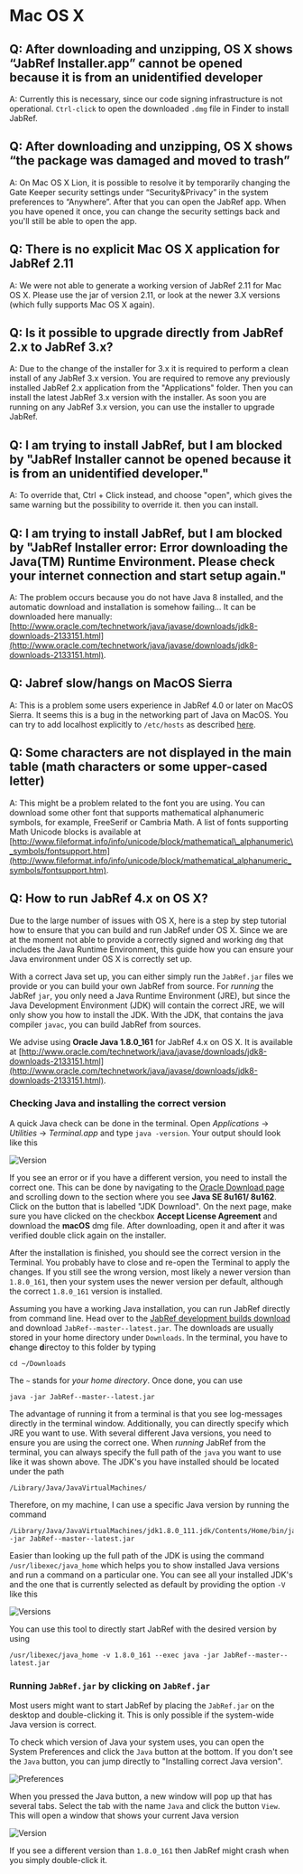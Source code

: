 # Mac OS X

## Q: After downloading and unzipping, OS X shows “JabRef Installer.app” cannot be opened because it is from an unidentified developer

A: Currently this is necessary, since our code signing infrastructure is not operational. `Ctrl-click` to open the downloaded `.dmg` file in Finder to install JabRef.

## Q: After downloading and unzipping, OS X shows “the package was damaged and moved to trash”

A: On Mac OS X Lion, it is possible to resolve it by temporarily changing the Gate Keeper security settings under “Security&Privacy” in the system preferences to “Anywhere”. After that you can open the JabRef app. When you have opened it once, you can change the security settings back and you'll still be able to open the app.

## Q: There is no explicit Mac OS X application for JabRef 2.11

A: We were not able to generate a working version of JabRef 2.11 for Mac OS X. Please use the jar of version 2.11, or look at the newer 3.X versions \(which fully supports Mac OS X again\).

## Q: Is it possible to upgrade directly from JabRef 2.x to JabRef 3.x?

A: Due to the change of the installer for 3.x it is required to perform a clean install of any JabRef 3.x version. You are required to remove any previously installed JabRef 2.x application from the "Applications" folder. Then you can install the latest JabRef 3.x version with the installer. As soon you are running on any JabRef 3.x version, you can use the installer to upgrade JabRef.

## Q: I am trying to install JabRef, but I am blocked by "JabRef Installer cannot be opened because it is from an unidentified developer."

A: To override that, Ctrl + Click instead, and choose "open", which gives the same warning but the possibility to override it. then you can install.

## Q: I am trying to install JabRef, but I am blocked by  "JabRef Installer error: Error downloading the Java\(TM\) Runtime Environment. Please check your internet connection and start setup again."

A: The problem occurs because you do not have Java 8 installed, and the automatic download and installation is somehow failing... It can be downloaded here manually: [http://www.oracle.com/technetwork/java/javase/downloads/jdk8-downloads-2133151.html](http://www.oracle.com/technetwork/java/javase/downloads/jdk8-downloads-2133151.html).

## Q: Jabref slow/hangs on MacOS Sierra

A: This is a problem some users experience in JabRef 4.0 or later on MacOS Sierra. It seems this is a bug in the networking part of Java on MacOS. You can try to add localhost explicitly to `/etc/hosts` as described [here](https://dzone.com/articles/macos-sierra-problems-with-javanetinetaddress-getl).

## Q: Some characters are not displayed in the main table \(math characters or some upper-cased letter\)

A: This might be a problem related to the font you are using. You can download some other font that supports mathematical alphanumeric symbols, for example, FreeSerif or Cambria Math. A list of fonts supporting Math Unicode blocks is available at [http://www.fileformat.info/info/unicode/block/mathematical\_alphanumeric\_symbols/fontsupport.htm](http://www.fileformat.info/info/unicode/block/mathematical_alphanumeric_symbols/fontsupport.htm).

## Q: How to run JabRef 4.x on OS X?

Due to the large number of issues with OS X, here is a step by step tutorial how to ensure that you can build and run JabRef under OS X. Since we are at the moment not able to provide a correctly signed and working `dmg` that includes the Java Runtime Environment, this guide how you can ensure your Java environment under OS X is correctly set up.

With a correct Java set up, you can either simply run the `JabRef.jar` files we provide or you can build your own JabRef from source. For _running_ the JabRef `jar`, you only need a Java Runtime Environment \(JRE\), but since the Java Development Environment \(JDK\) will contain the correct JRE, we will only show you how to install the JDK. With the JDK, that contains the java compiler `javac`, you can build JabRef from sources.

We advise using **Oracle Java 1.8.0\_161** for JabRef 4.x on OS X. It is available at [http://www.oracle.com/technetwork/java/javase/downloads/jdk8-downloads-2133151.html](http://www.oracle.com/technetwork/java/javase/downloads/jdk8-downloads-2133151.html).

### Checking Java and installing the correct version

A quick Java check can be done in the terminal. Open _Applications_ -&gt; _Utilities_ -&gt; _Terminal.app_ and type `java -version`. Your output should look like this

![Version](https://i.imgur.com/nS63JPE.png)

If you see an error or if you have a different version, you need to install the correct one. This can be done by navigating to the [Oracle Download page](http://www.oracle.com/technetwork/java/javase/downloads/index.html) and scrolling down to the section where you see **Java SE 8u161/ 8u162**. Click on the button that is labelled "JDK Download". On the next page, make sure you have clicked on the checkbox **Accept License Agreement** and download the **macOS** dmg file. After downloading, open it and after it was verified double click again on the installer.

After the installation is finished, you should see the correct version in the Terminal. You probably have to close and re-open the Terminal to apply the changes. If you still see the wrong version, most likely a newer version than `1.8.0_161`, then your system uses the newer version per default, although the correct `1.8.0_161` version is installed.

Assuming you have a working Java installation, you can run JabRef directly from command line. Head over to the [JabRef development builds download](https://builds.jabref.org/master/) and download `JabRef--master--latest.jar`. The downloads are usually stored in your home directory under `Downloads`. In the terminal, you have to **c**hange **d**irectoy to this folder by typing

```text
cd ~/Downloads
```

The `~` stands for _your home directory_. Once done, you can use

```text
java -jar JabRef--master--latest.jar
```

The advantage of running it from a terminal is that you see log-messages directly in the terminal window. Additionally, you can directly specify which JRE you want to use. With several different Java versions, you need to ensure you are using the correct one. When _running_ JabRef from the terminal, you can always specify the full path of the `java` you want to use like it was shown above. The JDK's you have installed should be located under the path

```text
/Library/Java/JavaVirtualMachines/
```

Therefore, on my machine, I can use a specific Java version by running the command

```text
/Library/Java/JavaVirtualMachines/jdk1.8.0_111.jdk/Contents/Home/bin/java -jar JabRef--master--latest.jar
```

Easier than looking up the full path of the JDK is using the command `/usr/libexec/java_home` which helps you to show installed Java versions and run a command on a particular one. You can see all your installed JDK's and the one that is currently selected as default by providing the option `-V` like this

![Versions](https://i.imgur.com/gs2oNz7.png)

You can use this tool to directly start JabRef with the desired version by using

```text
/usr/libexec/java_home -v 1.8.0_161 --exec java -jar JabRef--master--latest.jar
```

### Running `JabRef.jar` by clicking on `JabRef.jar`

Most users might want to start JabRef by placing the `JabRef.jar` on the desktop and double-clicking it. This is only possible if the system-wide Java version is correct.

To check which version of Java your system uses, you can open the System Preferences and click the `Java` button at the bottom. If you don't see the `Java` button, you can jump directly to "Installing correct Java version".

![Preferences](https://i.imgur.com/5QG1yw4.png)

When you pressed the Java button, a new window will pop up that has several tabs. Select the tab with the name `Java` and click the button `View`. This will open a window that shows your current Java version

![Version](https://i.imgur.com/gLovweQ.png)

If you see a different version than `1.8.0_161` then JabRef might crash when you simply double-click it.

